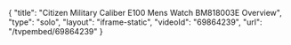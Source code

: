 {
    "title": "Citizen Military Caliber E100 Mens Watch BM818003E Overview",
    "type": "solo",
    "layout": "iframe-static",
    "videoId": "69864239",
    "url": "\/tvpembed\/69864239"
}